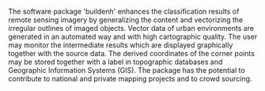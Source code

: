 The software package 'buildenh' enhances the classification results of remote sensing imagery by generalizing the content and vectorizing the irregular outlines of imaged objects. Vector data of urban environments are generated in an automated way and with high cartographic quality. The user may monitor the intermediate results which are displayed graphically together with the source data. The derived coordinates of the corner points may be stored together with a label in topographic databases and Geographic Information Systems (GIS). The package has the potential to contribute to national and private mapping projects and to crowd sourcing. 
